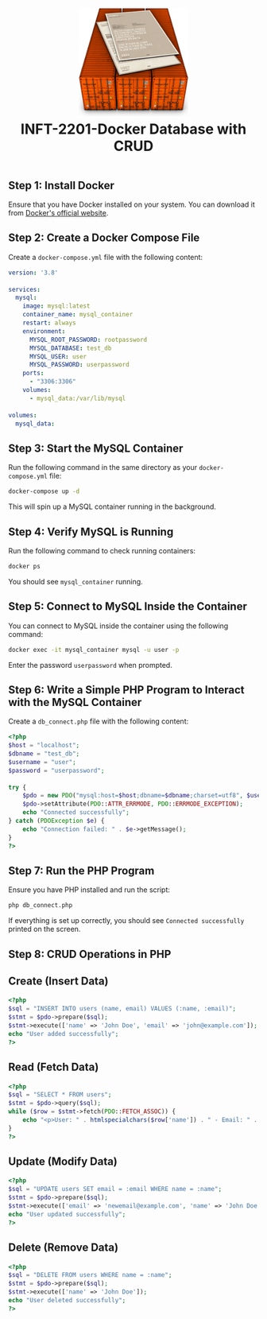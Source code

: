 <h1 align="center" style="text-align: center; padding-bottom: 20px;">
  <br>
 <img src="https://github.com/spkdroid/INFT-2201-Database/blob/master/logo.png" alt="Bike Index" width="220"/>
  <br>
  INFT-2201-Docker Database with CRUD
  <br>
</h1>

## Step 1: Install Docker
Ensure that you have Docker installed on your system. You can download it from [Docker's official website](https://www.docker.com/).

## Step 2: Create a Docker Compose File
Create a `docker-compose.yml` file with the following content:

```yaml
version: '3.8'

services:
  mysql:
    image: mysql:latest
    container_name: mysql_container
    restart: always
    environment:
      MYSQL_ROOT_PASSWORD: rootpassword
      MYSQL_DATABASE: test_db
      MYSQL_USER: user
      MYSQL_PASSWORD: userpassword
    ports:
      - "3306:3306"
    volumes:
      - mysql_data:/var/lib/mysql

volumes:
  mysql_data:
```

## Step 3: Start the MySQL Container
Run the following command in the same directory as your `docker-compose.yml` file:

```sh
docker-compose up -d
```

This will spin up a MySQL container running in the background.

## Step 4: Verify MySQL is Running
Run the following command to check running containers:

```sh
docker ps
```

You should see `mysql_container` running.

## Step 5: Connect to MySQL Inside the Container
You can connect to MySQL inside the container using the following command:

```sh
docker exec -it mysql_container mysql -u user -p
```

Enter the password `userpassword` when prompted.

## Step 6: Write a Simple PHP Program to Interact with the MySQL Container
Create a `db_connect.php` file with the following content:

```php
<?php
$host = "localhost";
$dbname = "test_db";
$username = "user";
$password = "userpassword";

try {
    $pdo = new PDO("mysql:host=$host;dbname=$dbname;charset=utf8", $username, $password);
    $pdo->setAttribute(PDO::ATTR_ERRMODE, PDO::ERRMODE_EXCEPTION);
    echo "Connected successfully";
} catch (PDOException $e) {
    echo "Connection failed: " . $e->getMessage();
}
?>
```

## Step 7: Run the PHP Program
Ensure you have PHP installed and run the script:

```sh
php db_connect.php
```

If everything is set up correctly, you should see `Connected successfully` printed on the screen.

## Step 8: CRUD Operations in PHP

## Create (Insert Data)
```php
<?php
$sql = "INSERT INTO users (name, email) VALUES (:name, :email)";
$stmt = $pdo->prepare($sql);
$stmt->execute(['name' => 'John Doe', 'email' => 'john@example.com']);
echo "User added successfully";
?>
```

## Read (Fetch Data)
```php
<?php
$sql = "SELECT * FROM users";
$stmt = $pdo->query($sql);
while ($row = $stmt->fetch(PDO::FETCH_ASSOC)) {
    echo "<p>User: " . htmlspecialchars($row['name']) . " - Email: " . htmlspecialchars($row['email']) . "</p>";
}
?>
```

## Update (Modify Data)
```php
<?php
$sql = "UPDATE users SET email = :email WHERE name = :name";
$stmt = $pdo->prepare($sql);
$stmt->execute(['email' => 'newemail@example.com', 'name' => 'John Doe']);
echo "User updated successfully";
?>
```

## Delete (Remove Data)
```php
<?php
$sql = "DELETE FROM users WHERE name = :name";
$stmt = $pdo->prepare($sql);
$stmt->execute(['name' => 'John Doe']);
echo "User deleted successfully";
?>
```
